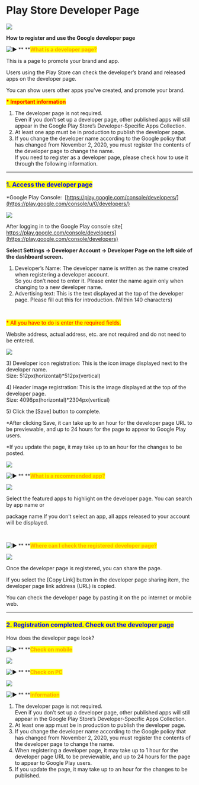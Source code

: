 # Play Store Developer Page

![](https://support.swing2app.com/wp-content/uploads/2020/11/gdeveloper.png)

**How to register and use the Google developer page**

<img src="https://s.w.org/images/core/emoji/11/svg/25b6.svg" alt="▶" data-size="line">  **  **<mark style="color:orange;">**What is a developer page?**</mark>

This is a page to promote your brand and app.

Users using the Play Store can check the developer’s brand and released apps on the developer page.

You can show users other apps you’ve created, and promote your brand.

<mark style="color:red;">**\* Important information**</mark>

1. The developer page is not required.\
   Even if you don’t set up a developer page, other published apps will still appear in the Google Play Store’s Developer-Specific Apps Collection.
2. At least one app must be in production to publish the developer page.
3. If you change the developer name according to the Google policy that has changed from November 2, 2020, you must register the contents of the developer page to change the name.\
   ​If you need to register as a developer page, please check how to use it through the following information.

***

### <mark style="color:blue;">**1. Access the developer page**</mark>

\*Google Play Console: ​ [​](https://play.google.com/console/u/0/developers/)[https://play.google.com/console/developers/](https://play.google.com/console/u/0/developers/)

![](https://support.swing2app.com/wp-content/uploads/2020/11/Group-2342.png)

After logging in to the Google Play console site[ https://play.google.com/console/developers](https://play.google.com/console/developers)

**Select Settings → Developer Account → Developer Page on the left side of the dashboard screen.**

1. Developer’s Name: The developer name is written as the name created when registering a developer account.\
   So you don’t need to enter it. Please enter the name again only when changing to a new developer name.
2. Advertising text: This is the text displayed at the top of the developer page. Please fill out this for introduction. (Within 140 characters)

​

<mark style="color:red;">\* All you have to do is enter the required fields.</mark>

Website address, actual address, etc. are not required and do not need to be entered.

![](https://support.swing2app.com/wp-content/uploads/2020/11/Group-2343.png)

3\) Developer icon registration: This is the icon image displayed next to the developer name.\
Size: 512px(horizontal)\*512px(vertical)

4\) Header image registration: This is the image displayed at the top of the developer page.\
Size: 4096px(horizontal)\*2304px(vertical)

5\) Click the \[Save] button to complete.



\*After clicking Save, it can take up to an hour for the developer page URL to be previewable, and up to 24 hours for the page to appear to Google Play users.

\*If you update the page, it may take up to an hour for the changes to be posted.

![](https://wp.swing2app.co.kr/wp-content/uploads/2020/09/%EC%BA%A1%EC%B2%9833.png)

<img src="https://s.w.org/images/core/emoji/11/svg/25b6.svg" alt="▶" data-size="line"> ** **<mark style="color:orange;">**What is a recommended app?**</mark>

![](https://support.swing2app.com/wp-content/uploads/2020/11/Group-2341.png)

Select the featured apps to highlight on the developer page. You can search by app name or&#x20;

package name.If you don’t select an app, all apps released to your account will be displayed.

​

<img src="https://s.w.org/images/core/emoji/11/svg/25b6.svg" alt="▶" data-size="line"> ** **<mark style="color:orange;">**Where can I check the registered developer page?**</mark>

![](https://support.swing2app.com/wp-content/uploads/2020/11/Group-2340.png)

Once the developer page is registered, you can share the page.

If you select the \[Copy Link] button in the developer page sharing item, the developer page link address (URL) is copied.

You can check the developer page by pasting it on the pc internet or mobile web.

***

### <mark style="color:blue;">**2. Registration completed. Check out the developer page**</mark>

How does the developer page look?

<img src="https://s.w.org/images/core/emoji/11/svg/25b6.svg" alt="▶" data-size="line"> ** **<mark style="color:orange;">**Check on mobile**</mark>

![](https://support.swing2app.com/wp-content/uploads/2020/11/%ED%94%8C%EB%A0%88%EC%9D%B4%EC%98%81%EB%AC%B84.png)

<img src="https://s.w.org/images/core/emoji/11/svg/25b6.svg" alt="▶" data-size="line"> ** **<mark style="color:orange;">**Check on PC**</mark>

![](https://support.swing2app.com/wp-content/uploads/2020/11/%ED%94%8C%EB%A0%88%EC%9D%B4%EC%98%81%EB%AC%B83.png)

<img src="https://s.w.org/images/core/emoji/11/svg/25b6.svg" alt="▶" data-size="line"> ** **<mark style="color:orange;">**Information**</mark>

1. The developer page is not required.\
   Even if you don’t set up a developer page, other published apps will still appear in the Google Play Store’s Developer-Specific Apps Collection.
2. At least one app must be in production to publish the developer page.
3. If you change the developer name according to the Google policy that has changed from November 2, 2020, you must register the contents of the developer page to change the name.
4. When registering a developer page, it may take up to 1 hour for the developer page URL to be previewable, and up to 24 hours for the page to appear to Google Play users.
5. If you update the page, it may take up to an hour for the changes to be published.
